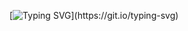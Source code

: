 [![Typing SVG](https://readme-typing-svg.demolab.com/?lines=Hi+there!+I'm+suyeon.+enjoy+it+😊.)](https://git.io/typing-svg)

<!--
**hwangsuyun/hwangsuyun** is a ✨ _special_ ✨ repository because its `README.md` (this file) appears on your GitHub profile.

Here are some ideas to get you started:

- 🔭 I’m currently working on ...
- 🌱 I’m currently learning ...
- 👯 I’m looking to collaborate on ...
- 🤔 I’m looking for help with ...
- 💬 Ask me about ...
- 📫 How to reach me: ...
- 😄 Pronouns: ...
- ⚡ Fun fact: ...
-->
